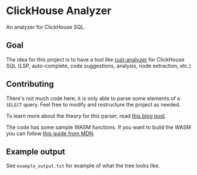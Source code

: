# ClickHouse Analyzer

An analyzer for ClickHouse SQL.

## Goal

The idea for this project is to have a tool like [rust-analyzer](https://rust-analyzer.github.io) for ClickHouse SQL (LSP, auto-complete, code suggestions, analysis, node extraction, etc.)

## Contributing

There's not much code here, it is only able to parse some elements of a `SELECT` query.
Feel free to modify and restructure the project as needed.

To learn more about the theory for this parser, read [this blog post](https://matklad.github.io/2023/05/21/resilient-ll-parsing-tutorial.html).

The code has some sample WASM functions. If you want to build the WASM you can follow [this guide from MDN](https://developer.mozilla.org/en-US/docs/WebAssembly/Guides/Rust_to_Wasm#rust_environment_setup).

## Example output

See `example_output.txt` for example of what the tree looks like.
